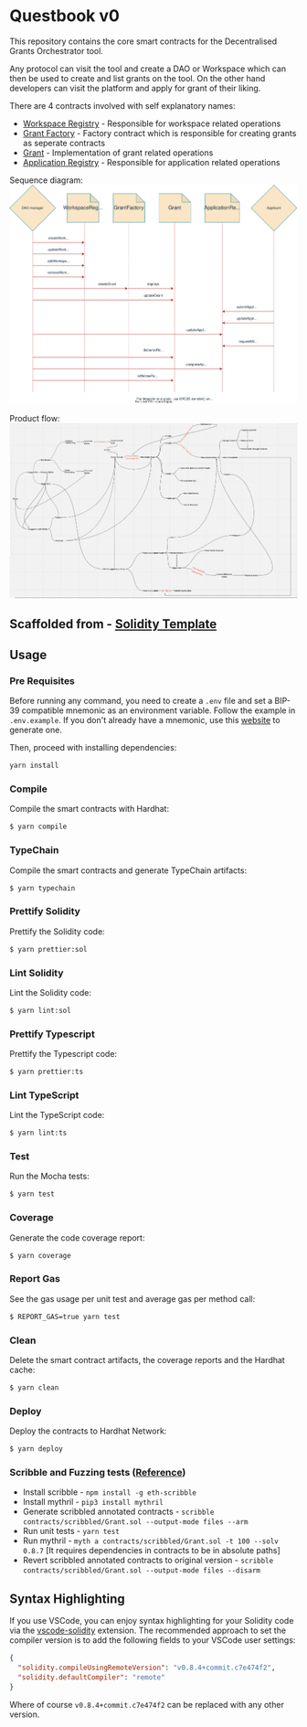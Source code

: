 # Questbook v0

This repository contains the core smart contracts for the Decentralised Grants Orchestrator tool.

Any protocol can visit the tool and create a DAO or Workspace which can then be used to create and list grants on the tool. On the other hand developers can visit the platform and apply for grant of their liking.

There are 4 contracts involved with self explanatory names:

- [Workspace Registry](https://github.com/questbook/contracts/blob/main/contracts/WorkspaceRegistry.sol) - Responsible for workspace related operations
- [Grant Factory](https://github.com/questbook/contracts/blob/main/contracts/GrantFactory.sol) - Factory contract which is responsible for creating grants as seperate contracts
- [Grant](https://github.com/questbook/contracts/blob/main/contracts/Grant.sol) - Implementation of grant related operations
- [Application Registry](https://github.com/questbook/contracts/blob/main/contracts/ApplicationRegistry.sol) - Responsible for application related operations

Sequence diagram:
![Sequence Diagram](https://github.com/questbook/contracts/blob/main/docs/assets/sequence-diagram.svg)

Product flow:
![Sitemap](https://github.com/questbook/contracts/blob/main/docs/assets/sitemap.png)

## Scaffolded from - [Solidity Template](https://github.com/PaulRBerg/solidity-template)

## Usage

### Pre Requisites

Before running any command, you need to create a `.env` file and set a BIP-39 compatible mnemonic as an environment
variable. Follow the example in `.env.example`. If you don't already have a mnemonic, use this [website](https://iancoleman.io/bip39/) to generate one.

Then, proceed with installing dependencies:

```sh
yarn install
```

### Compile

Compile the smart contracts with Hardhat:

```sh
$ yarn compile
```

### TypeChain

Compile the smart contracts and generate TypeChain artifacts:

```sh
$ yarn typechain
```

### Prettify Solidity

Prettify the Solidity code:

```sh
$ yarn prettier:sol
```

### Lint Solidity

Lint the Solidity code:

```sh
$ yarn lint:sol
```

### Prettify Typescript

Prettify the Typescript code:

```sh
$ yarn prettier:ts
```

### Lint TypeScript

Lint the TypeScript code:

```sh
$ yarn lint:ts
```

### Test

Run the Mocha tests:

```sh
$ yarn test
```

### Coverage

Generate the code coverage report:

```sh
$ yarn coverage
```

### Report Gas

See the gas usage per unit test and average gas per method call:

```sh
$ REPORT_GAS=true yarn test
```

### Clean

Delete the smart contract artifacts, the coverage reports and the Hardhat cache:

```sh
$ yarn clean
```

### Deploy

Deploy the contracts to Hardhat Network:

```sh
$ yarn deploy
```

### Scribble and Fuzzing tests ([Reference](https://docs.scribble.codes/tutorials/property-checking-with-scribble-and-mythril))

- Install scribble - `npm install -g eth-scribble`
- Install mythril - `pip3 install mythril`
- Generate scribbled annotated contracts - `scribble contracts/scribbled/Grant.sol --output-mode files --arm`
- Run unit tests - `yarn test`
- Run mythril - `myth a contracts/scribbled/Grant.sol -t 100 --solv 0.8.7` [It requires dependencies in contracts to be in absolute paths]
- Revert scribbled annotated contracts to original version - `scribble contracts/scribbled/Grant.sol --output-mode files --disarm`

## Syntax Highlighting

If you use VSCode, you can enjoy syntax highlighting for your Solidity code via the
[vscode-solidity](https://github.com/juanfranblanco/vscode-solidity) extension. The recommended approach to set the
compiler version is to add the following fields to your VSCode user settings:

```json
{
  "solidity.compileUsingRemoteVersion": "v0.8.4+commit.c7e474f2",
  "solidity.defaultCompiler": "remote"
}
```

Where of course `v0.8.4+commit.c7e474f2` can be replaced with any other version.
